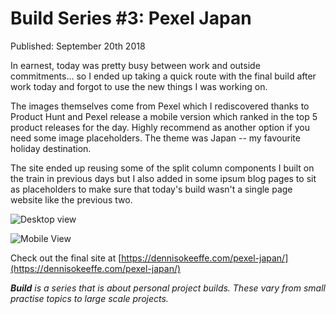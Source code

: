 # Build Series #3: Pexel Japan

Published: September 20th 2018

In earnest, today was pretty busy between work and outside commitments... so I ended up taking a quick route with the final build after work today and forgot to use the new things I was working on.

The images themselves come from Pexel which I rediscovered thanks to Product Hunt and Pexel release a mobile version which ranked in the top 5 product releases for the day. Highly recommend as another option if you need some image placeholders. The theme was Japan -- my favourite holiday destination.

The site ended up reusing some of the split column components I built on the train in previous days but I also added in some ipsum blog pages to sit as placeholders to make sure that today's build wasn't a single page website like the previous two.

![Desktop view](https://res.cloudinary.com/gitgoodclub/image/upload/v1537360123/vuhlnnshafvcjaa9faqq.png 'Desktop view')

![Mobile View](https://res.cloudinary.com/gitgoodclub/image/upload/v1537360115/ldav9ali7mibc7nkmyym.png 'Mobile view')

Check out the final site at [https://dennisokeeffe.com/pexel-japan/](https://dennisokeeffe.com/pexel-japan/)

_**Build** is a series that is about personal project builds. These vary from small practise topics to large scale projects._
